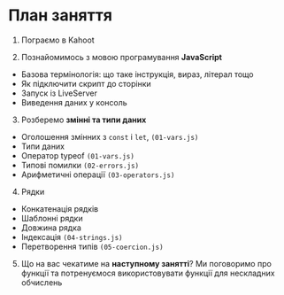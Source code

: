 # План заняття

1. Пограємо в Kahoot

2. Познайомимось з мовою програмування **JavaScript**

- Базова термінологія: що таке інструкція, вираз, літерал тощо
- Як підключити скрипт до сторінки
- Запуск із LiveServer
- Виведення даних у консоль

3. Розберемо **змінні та типи даних**

- Оголошення змінних з `const` і `let`, `(01-vars.js)`
- Типи даних
- Оператор typeof `(01-vars.js)`
- Типові помилки `(02-errors.js)`
- Арифметичні операції `(03-operators.js)`

4. Рядки

- Конкатенація рядків
- Шаблонні рядки
- Довжина рядка
- Індексація `(04-strings.js)`
- Перетворення типів `(05-coercion.js)`

5. Що на вас чекатиме на **наступному занятті**? Ми поговоримо про функції та
   потренуємося використовувати функції для нескладних обчислень

